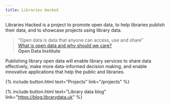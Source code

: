 ```yaml
---
title: Libraries Hacked
---
```


Libraries Hacked is a project to promote open data, to help libraries publish their data, and to showcase projects using library data.

> &ldquo;Open data is data that anyone can access, use and share&rdquo;
> <br/>
> [What is open data and why should we care?](https://theodi.org/article/what-is-open-data-and-why-should-we-care/)
> <br/>
> **Open Data Institute**

Publishing library open data will enable library services to share data effectively, make more data-informed decision making, and enable innovative applications that help the public and libraries.

{% include button.html text="Projects" link="/projects" %}

{% include button.html text="Library data blog" link="https://blog.librarydata.uk" %}
